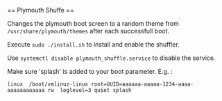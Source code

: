 == Plymouth Shuffe ==

Changes the plymouth boot screen to a random theme from `/usr/share/plymouth/themes` after each successfull boot.

Execute `sudo ./install.sh` to install and enable the shuffler.

Use  `systemctl disable plymouth_shuffle.service` to disable the service.

Make sure 'splash' is added to your boot parameter. E.g. :

`linux	/boot/vmlinuz-linux root=UUID=aaaaaa-aaaaa-1234-aaaa-aaaaaaaaaaaa rw  loglevel=3 quiet splash`


